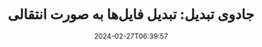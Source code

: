 ---
############################# Static ##########################
layout: "family"
date: 2024-02-27T06:39:57
draft: false

product: "Conversion"
product_tag: "conversion"

############################# Head ############################
head_title: "API تبدیل فایل | API در محل و خدمات آنلاین"
head_description: "تبدیل فایل‌های Word، PDF، Excel، Powerpoint یا تصویر به آسانی و رایگان"

############################# Header ##########################
title: "جادوی تبدیل: تبدیل فایل‌ها به صورت انتقالی"
description: |
  بدون دستگاه نرم‌افزاری اضافی مانند MS Office، Apache Open Office، Adobe Acrobat Reader و غیره، به آسانی اسناد را از فرمت‌های منبع مختلف به فرمت‌های مختلف مقصد تبدیل کنید. از مجموعه گسترده‌ای از تبدیل‌های پشتیبانی شده بدون نرم‌افزار اضافی لذت ببرید.

  اسناد را از منابع مختلفی مانند فایل‌ها، جریان‌ها، URL، سرورهای FTP، Amazon S3، Azure Blob Storage و غیره بارگیری کنید.

  هر نوع ذخیره‌سازی حافظه نهان مانند Amazon S3، Dropbox، Google Drive، Windows Azure، Redis یا دیگران را با پیاده‌سازی رابط‌های لازم استفاده کنید.

############################# Platforms ############################
supported_platforms:
  enable: true  
  head_title: "پلتفرم خود را انتخاب کنید"
  title: "پلتفرم‌های پشتیبانی شده"
  description: "کتابخانه GroupDocs.Conversion پشتیبانی از سیستم‌های عامل و چارچوب‌های زیر را دارد"
  details_link_title: "اطلاعات بیشتر"
  items:
    # supported_platforms loop
    - title: ".NET"
      description: "GroupDocs.Conversion for .NET"
      color: "blue"
      tag: "net"
      link: "/conversion/net/"
      features_link: "https://docs.groupdocs.com/conversion/net/system-requirements/"
      features:
        # features loop
        - content: ".NET Framework 4.6.2+  <br>  .NET Core 3.1  <br>  .NET 6+"
          rows: "3"
        # features loop
        - content: "Windows, Linux"
          rows: "1"
        # features loop
        - content: "بیش از 3K جفت تبدیل"
          rows: "1"        
    
    # supported_platforms loop
    - title: "Java"
      description: "GroupDocs.Conversion for Java"
      color: "red"
      tag: "java"
      link: "/conversion/java/"
      features_link: "https://docs.groupdocs.com/conversion/java/system-requirements/"
      features:
        # features loop
        - content: "J2SE 8.0 (1.8)+"
          rows: "3"
        # features loop
        - content:  "Windows, Linux, macOS"
          rows: "1"       
        # features loop
        - content: "بیش از 3K جفت تبدیل"
          rows: "1"        

    # supported_platforms loop
    - title: "Node.js"
      description: "GroupDocs.Conversion for Node.js"
      color: "green"
      tag: "nodejs-java"
      link: "/conversion/nodejs-java/"
      features_link: "https://docs.groupdocs.com/conversion/nodejs-java/system-requirements/"
      features:
        # features loop
        - content: "Node.js 16+  <br>  and J2SE 8.0 (1.8)+"
          rows: "3"
        # features loop
        - content:  "Windows, Linux, macOS"
          rows: "1"
        # features loop
        - content:  "بیش از 3K جفت تبدیل"
          rows: "1"


############################# Features ############################

features:
  enable: true
  title: "مجموعه ویژگی‌های GroupDocs.Conversion"
  description: "API برای تبدیل فایل‌ها بین انواع مختلف مانند HTML، PDF، Word، Excel، PNG و بسیاری دیگر بدون نرم‌افزار‌های شخص ثالث."

  items:
    # feature loop
    - icon: "convert"
      title: "تبدیل اسناد و تصاویر"
      content: "فایل‌ها را از منابع مختلف به فرمت‌های مقصد مختلف تبدیل کنید."

    # feature loop
    - icon: "password"
      title: "باز کردن اسناد امن"
      content: "یک رمز عبور برای باز کردن اسناد رمزگذاری شده مشخص کنید."

    # feature loop
    - icon: "load"
      title: "بارگیری فایل‌ها از هر جا"
      content: "اسناد را از فایل‌های مختلف، URL، سرورهای FTP، Amazon S3 و غیره بارگیری کنید."
    
    # feature loop
    - icon: "settings"
      title: "مدیریت تنظیمات خروجی"
      content: "صفحات را چرخانده و مرتب کنید، مشخص کنید که آیا یادداشت‌ها و نظرات رندر شود یا خیر."


############################# Code samples ############################
code_samples:
  enable: true
  title: "نمونه‌های کد GroupDocs.Conversion"
  description: "برخی از موارد استفاده از عملیات‌های معمولی GroupDocs.Conversion در C#، Java، TypeScript"
  items:
    # code sample loop
    - title: "تبدیل PDF به DOCX در چند خط کد"
      content: |
       با GroupDocs.Conversion، می‌توانید به سادگی یک فایل PDF را به DOCX تبدیل کنید - همه چیز که نیاز دارید فقط چند خط کد است. همچنین نیازی به هیچ نرم‌افزار شخص ثالثی مانند Microsoft Word یا Adobe Acrobat ندارد. در ادامه، مثالی از چگونگی دستیابی به این کار نشان داده شده است:
      samples:
        - language: "C#"
          color: "blue"
          content: |
            ```csharp {style=abap}   
            // فایل PDF منبع را بارگیری کنید
            using (var converter = new GroupDocs.Conversion.Converter("sample.pdf"))
            {
                // گزینه‌های تبدیل را برای فرمت DOCX تنظیم کنید
                var options = new WordProcessingConvertOptions();
                // به فرمت DOCX تبدیل کنید
                converter.Convert("converted.docx", options);
            }
            ```
        - language: "Java"
          color: "red"
          content: |
            ```java {style=abap}   
            import com.groupdocs.conversion.Converter;
            import com.groupdocs.conversion.options.convert.WordProcessingConvertOptions;
            ...
            // فایل PDF منبع را بارگیری کنید
            Converter converter = new Converter("sample.pdf");
            // گزینه‌های تبدیل را برای فرمت DOCX تنظیم کنید
            WordProcessingConvertOptions options = new WordProcessingConvertOptions();
            // به فرمت DOCX تبدیل کنید
            converter.convert("converted.docx", options);
            ```
        - language: "TypeScript"
          color: "green"
          content: |
            ```javascript {style=abap}  
            // فایل PDF منبع را بارگیری کنید
            const converter = new groupdocs.conversion.Converter("sample.pdf");
            // گزینه‌های تبدیل را برای فرمت DOCX تنظیم کنید
            const options = new groupdocs.conversion.WordProcessingConvertOptions();
            // به فرمت DOCX تبدیل کنید
            converter.convert("converted.docx", options);
            ```


############################# Formats ############################
formats:
  enable: true
  title:  "بیش از 60 فرمت فایل پشتیبانی شده"
  description: "GroupDocs.Conversion عملیات با پرکاربردترین [فرمت‌های فایل](https://docs.groupdocs.com/conversion/net/supported-file-formats/) را پشتیبانی می‌کند."


############################# Metrics ############################

metrics:
  enable: true
  title: "معیرهای عمیق و بینش‌های آماری"
  description: "در تجزیه و تحلیل جزئیات اعداد کلیدی ما غرق شوید، معیارهای جامع و بینش‌های آماری جامع ما را درباره دستاوردها، تأثیر و رشد فراهم کنید."

  items:
    # metrics loop
    - number: "3K+"
      title: "جفت‌های تبدیل پشتیبانی شده"
      content: "به آسانی فایل‌ها را بین هزاران جفت پشتیبانی شده تبدیل کنید - Microsoft Office، PDF، تصاویر، ویدیو، صدا و پایگاه‌های داده. کاربران را قادر به تبدیل موثر فایل‌های متنوع برای انعطاف‌پذیری و راحتی ساختاردهی کنید."
    # metrics loop
    - number: "1.0M"
      title: "دانلود‌های NuGet"
      content: "به کاربران راضی‌شده ما بپیوندید که بسته NuGet ما را انتخاب کرده‌اند. راه‌حل ما منبعی قابل اعتماد و گسترده در جامعه توسعه‌دهندگان شده است که ادغام بی‌دردسر و عملکرد ارزشمند برای پروژه‌های بی‌شمار فراهم می‌کند."

    # metrics loop
    - number: "10+"
      title: "کتابخانه‌ها"
      content: "محصول ما شامل بیش از 10 کتابخانه است که ویژگی‌های پیشرفته‌ای برای بهینه‌سازی عملکرد ارائه می‌دهد. این کتابخانه‌ها برای برآورده کردن نیازهای توسعه مختلف با قابلیت‌های بی‌همتا طراحی شده‌اند."
    
    # metrics loop
    - number: "100+"
      title: "مشتریان راضی"
      content: "با اعتماد به برتری، محصول ما اعتماد بیش از 100 مشتری را جلب کرده است که بر اساس ویژگی‌های قوی و عملکرد قابل اعتماد آن اعتماد می‌کنند. با راهکار نوآورانه ما موفقیت و کارایی را پیدا کنید."


############################# Customers ############################
# logo size X1 => 170:70  X2 => 340 : 140

customers:
  enable: true
  title: "مشتریان راضی ما"
  description: "کتابخانه‌های GroupDocs توسط برندهای جهانی معروف و برجسته در سراسر جهان استفاده می‌شود."

  items:
    # customers loop
    - title: "BenQ Corporation"
      logo: "benq"
    # customers loop
    - title: "Nasdaq Stock Market"
      logo: "nasdaq"
    # customers loop
    - title: "AT&T Inc."
      logo: "att"
    # customers loop
    - title: "AstraZeneca"
      logo: "astrazeneca"
    # customers loop
    - title: "Central Bank of Argentina"
      logo: "argentinacentralbank"
    # customers loop
    - title: "Roche Holding AG"
      logo: "roche"
    # customers loop
    - title: "Capita"
      logo: "capita"
    # customers loop
    - title: "Axa S.A."
      logo: "axa"
    # customers loop
    - title: "Instructure Inc."
      logo: "instructure"
     # customers loop
    - title: "Wipro"
      logo: "wipro"



############################# Actions ############################

actions:
  enable: true
  title: "آماده برای شروع هستید؟"
  description: "ویژگی‌های GroupDocs.Conversion را به صورت رایگان امتحان کنید یا یک مجوز درخواست کنید."

  items:
    #  loop
    - title: ".NET"
      link: "/conversion/net/"
      color: "blue"
        #  loop
    - title: "Java"
      link: "/conversion/java/"
      color: "red"
        #  loop
    - title: "Node.js"
      link: "/conversion/nodejs-java/"
      color: "green"


############################# Faq ############################

faq:
  enable: true
  title: "پرسش‌های متداول و موارد نگرانی"
  description: "پاسخ‌های سوالات متداول را در بخش پرسش‌های متداول ما بیابید تا به سرعت به سوالات و نگرانی‌های خود پاسخ دهید."

  items:
    #  loop
    - question: "آیا می‌توانم محصولات GroupDocs را قبل از خرید ارزیابی کنم؟"
      answer: |
        بله! همه محصولات GroupDocs نسخه ارزیابی بدون ریسک دارند. ما به شدت توصیه می‌کنیم که توسعه‌دهندگان محترم API‌های ما را قبل از خرید دانلود و امتحان کنند تا اطمینان حاصل کنند که درصد 100 نیازهای شما را برآورده می‌کند.
    #  loop
    - question: "آیا GroupDocs نمونه‌های محصولات را ارائه می‌دهد؟"
      answer: |
        خیر، تمرکز ما بر روی API‌های ما و ساختن محصولات عملکردی و پایدار است. ما ارائه آزمایشات کامل و رایگان در قالب [لایسنس موقت](https://purchase.groupdocs.com/temporary-license/) ارائه می‌دهیم تا بتوانید محصول را برای خودتان تست کنید.
    #  loop
    - question: "کجا می‌توانم محصول را دانلود کنم؟"
      answer: |
        تمام محصولات از [وب‌سایت](https://releases.groupdocs.com) قابل دانلود هستند. ما کپی‌های فیزیکی نرم‌افزار را با پست نمی‌فرستیم.    
    #  loop
    - question: "آیا لایسنس توسعه‌دهندگان GroupDocs برای هر کاربر یا کاربر نامی است؟"
      answer: |
        لایسنس‌های توسعه‌دهنده GroupDocs برای هر کاربر است، نه برای هر کاربر نامی. ما متوجه می‌شویم که اعضای یک تیم برنامه‌نویسی ممکن است با گذر زمان تغییر کنند و این امر عملی نیست که هر بار که این اتفاق می‌افتد لایسنس را به‌روز کنیم.
    #  loop
    - question: "آیا برای سرور ساخت یا CI (Continuous Integration) ما نیاز به لایسنس جداگانه داریم؟"
      answer: |
        خیر، ما خوشحالیم که مشتریان از محصولات GroupDocs در یک سرور برای ایجاد راه‌حل‌ها بدون هزینه اضافی استفاده می‌کنند. این نصب نباید برای اداره شرایط لایسنس توافق شده شما با GroupDocs استفاده شود و باید محدودیت‌های قابل توزیع یا محلی که توسط لایسنس خریداری شده شما اعمال شود، را رعایت کند.

############################# Cloud ############################

cloud_links:
  enable: true
  title: "API‌های کم کد GroupDocs.Conversion"
  description: "تبدیل سریع اسناد یا تصاویر در هر نوع برنامه با API REST مبتنی بر ابر ما"

  items:
    #  loop
    - icon: "groupdocs_conversion-for-curl"
      title: "GroupDocs.Conversion Cloud for cURL"
      link: "https://products.groupdocs.cloud/conversion/curl"
      content: "از API تبدیل فایل RESTful cURL برای به‌سادگی تبدیل انواع مختلفی از فرمت‌های فایل، از جمله Microsoft Office، PDF، Email، Project، HTML و غیره، در برنامه‌های خود استفاده کنید."

    #  loop
    - icon: "groupdocs_conversion-for-net"
      title: "GroupDocs.Conversion Cloud for .NET"
      link: "https://products.groupdocs.cloud/conversion/net"
      content: "از API تبدیل فایل .NET REST برای تبدیل بی‌درز فرمت‌های فایل متداولی مانند Microsoft Office، PDF، Email، Project، HTML و فرمت‌های مختلف دیگر در هر پلتفرمی با SDK ابر استفاده کنید."
    #  loop
    - icon: "groupdocs_conversion-for-java"
      title: "GroupDocs.Conversion Cloud for Java"
      link: "https://products.groupdocs.cloud/conversion/java"
      content: "قابلیت‌های پیشرفته تبدیل اسناد را به برنامه‌های جاوا مبتنی بر ابر خود اضافه کنید، که در هر پلتفرم قادر به انجام تماس‌های API REST هستند."

############################# Apps ############################

app_links:
  enable: true
  title: "برنامه‌های بدون کد GroupDocs.Conversion"
  description: "برنامه آنلاین که به شما امکان تبدیل بیش از 100 فرمت محبوب فایل را در مرورگر می‌دهد"

  items:
    #  loop
    - icon: "groupdocs_conversion-app"
      title: "GroupDocs.Conversion <br> Total"
      link: "https://products.groupdocs.app/conversion/total"
      content: "به سادگی بیش از صدها فرمت را به PDF، XLSX، DOCX، XPS، HTML و غیره تبدیل کنید."

    #  loop
    - icon: "groupdocs_words-app"
      title:  "GroupDocs.Conversion <br> DOC to XLS"
      link: "https://products.groupdocs.app/conversion/doc-to-xls"
      content: "برنامه آنلاین رایگان برای تبدیل DOC به فرمت XLS مستقیماً از مرورگر وب خود."

    #  loop
    - icon: "groupdocs_pdf-app"
      title:  "GroupDocs.Conversion <br> PDF to DOCX"
      link: "https://products.groupdocs.app/conversion/pdf-to-docx"
      content: "اسناد PDF خود را به فرمت Word (DOCX) با استفاده از رابط کاربری کاربرپسند ما به سادگی تبدیل کنید."
    

---